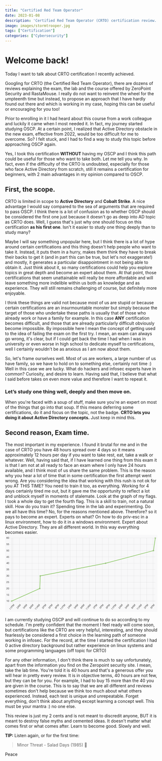 ```yaml
---
title: "Certified Red Team Operator"
date: 2023-01-08
description: 'Certified Red Team Operator (CRTO) certification review.'
image: images/stormtrooper.jpg
tags: ["Certification"]
categories: ["Cybersecurity"]
---
```


# Welcome back!

Today I want to talk about CRTO certification I recently achieved.

Googling for CRTO (the Certified Red Team Operator), there are dozens of reviews explaining the exam, the lab and the course offered by ZeroPoint Security and RastaMouse.
I really do not want to reinvent the wheel for the umpteenth time but instead, to propose an approach that I have hardly found out there and which is working in my case, hoping this can be useful or encouraging for you too!

Prior to enrolling in it I had heard about this course from a work colleague and luckily it came when I most needed it. In fact, my journey started studying OSCP.
At a certain point, I realized that Active Directory obstacle in the new exam, effective from 2022, would be too difficult for me to overcome. So? I felt stuck, and I had to find a way to study this topic before approaching OSCP again.

Yes, I took this certification **WITHOUT** having my OSCP and I think this path could be useful for those who want to take both. Let me tell you why.
In fact, even if the difficulty of the CRTO is undoubted, especially for those who face Active Directory from scratch, still it remains a certification for beginners, with 2 main advantages in my opinion compared to OSCP.
## First, **the scope**.
CRTO is limited in scope to __Active Directory__ and __Cobalt Strike__. A nice advantage I would say compared to the sea of arguments that are required to pass OSCP.
I think there is a lot of confusion as to whether OSCP should be considered the first one just because it doesn't go as deep into AD topic as CRTO does.
Well, I guess that's just why one should focus on this certification **as his first one**. Isn't it easier to study one thing deeply than to study many?

Maybe I will say something unpopular here, but I think there is a lot of hype around certain certifications and this thing doesn't help people who want to take it.
Instead, it puts them in a hurry, makes them think they have to break their backs to get it (and in part this can be true, but let's not exaggerate!) and mostly, it generates a particular disappointment in not being able to obtain it.
Just think about it, so many certifications could help you explore topics in great depth and become an expert about them. At that point, those certifications that seem unattainable will really be more affordable and will leave something more indelible within us both as knowledge and as experience. They will still remains challenging of course, but definitely more enjoyable.

I think these things are valid not because most of us are stupid or because certain certifications are an insurmountable monster but simply because the target of those who undertake these paths is usually that of those who already work or have a family for example. In this case **ANY** certification becomes difficult, and those that are already particularly difficult obviously become impossible.
By impossible here I mean the concept of getting used to the idea of failing the exam on the first try. I mean, an exam can always go wrong, it's clear, but if I could get back the time I had when I was in university or even worse in high school to dedicate myself to certifications, well I certainly wouldn't be as anxious as I am now about them.

So, let's frame ourselves well. Most of us are workers, a large number of us have family, so we have to hold on to something else, certainly not time :)
Well in this case we are lucky. What do hackers and infosec experts have in common? Curiosity, and desire to learn. Having said that, I believe that what I said before takes on even more value and therefore I want to repeat it.

### Let’s study one thing well, deeply and then move on.

When you're faced with a soup of stuff, make sure you're an expert on most of the things that go into that soup. If this means deferring some certifications, do it and focus on the topic, not the badge.
**CRTO lets you doing it about Active Directory concepts.**
Just keep in mind this.

## Second reason, Exam time.

The most important in my experience. I found it brutal for me and in the case of CRTO you have 48 hours spread over 4 days so it means approximately 12 hours per day if you want to take rest, eat, take a walk or whatever.
Well, having said that, if I have learned one thing from this exam it is that I am not at all ready to face an exam where I only have 24 hours available, and I think most of us share the same problem. This is the reason why you hear a lot of time that in some certification the first attempt went wrong. Are you considering the idea that working with this rush is not ok for you AT THIS TIME? You need to train it too, as everything.
Working for 4 days certainly tired me out, but it gave me the opportunity to reflect a lot and unblock myself in moments of stalemate. Look at the graph of my flags. I took a whole day to get the fourth flag.
This is a skill to train, not a natural skill. How do you train it? Spending time in the lab and experimenting. Do we all have this time? No, for the reasons mentioned above. Therefore? so it pays to become an expert. Experts on what? On how to do priv-esc in a linux environment, how to do it in a windows environment. Expert about Active Directory. They are all different world. In this way everything becomes easier.<br />
![graph](/public/images/crto-result.png)

I am currently studying OSCP and will continue to do so according to my schedule. I'm pretty confident that the moment I feel ready will come soon, but certifications like the CRTO are very helpful, interesting, and they should fearlessly be considered a first choice in the learning path of someone working in infosec. For the record, at the time I started the certification I had 0 active directory background but rather experience on linux systems and some programming languages (off topic for CRTO)

For any other information, I don't think there is much to say unfortunately, apart from the information you find on the Zeropoint security site. I mean, take the lab time.
You're told it is 40 hours and that's a generous offer you will hear in pretty every review. It is in objective terms, 40 hours are not few, but they can be for you. For example, I had to buy 15 more than the 40 you are given in the course.
This is to say that we are all different and reviews sometimes don't help because we think too much about what others experienced. Instead, each test is unique and unrepeatable. Forget everything, don't think about anything except learning a concept well. This must be your mantra :) no one else.

This review is just my 2 cents and is not meant to discredit anyone, BUT it is meant to destroy false myths and cemented ideas. It doesn't matter what comes first or what comes after. Learn to become good. Slowly and well.

**TIP:**
Listen again, or for the first time:<br />
>Minor Threat - Salad Days (1985) 🥗

Peace
